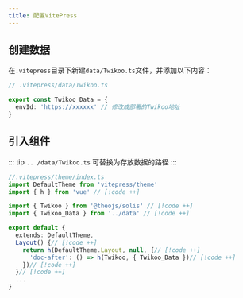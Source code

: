 ```yaml
---
title: 配置VitePress
---
```


<Links
  :items="[
    {
      name: '如何部署请查看 Twikoo 文档',
      icon: 'https://twikoo.js.org/twikoo-logo-home.png',
      desc: '一个简洁、安全、免费的静态网站评论系统。',
      link: 'https://twikoo.js.org/quick-start.html'
    }
  ]"
/>

## 创建数据

在`.vitepress`目录下新建`data/Twikoo.ts`文件，并添加以下内容：

```ts
// .vitepress/data/Twikoo.ts

export const Twikoo_Data = {
  envId: 'https://xxxxxx' // 修改成部署的Twikoo地址
}
```

## 引入组件

::: tip
`.. /data/Twikoo.ts` 可替换为存放数据的路径
:::

```ts
//.vitepress/theme/index.ts
import DefaultTheme from 'vitepress/theme'
import { h } from 'vue' // [!code ++]

import { Twikoo } from '@theojs/solis' // [!code ++]
import { Twikoo_Data } from '../data' // [!code ++]

export default {
  extends: DefaultTheme,
  Layout() {// [!code ++]
    return h(DefaultTheme.Layout, null, {// [!code ++]
      'doc-after': () => h(Twikoo, { Twikoo_Data })// [!code ++]
    })// [!code ++]
  }// [!code ++]
  ...
}
```
